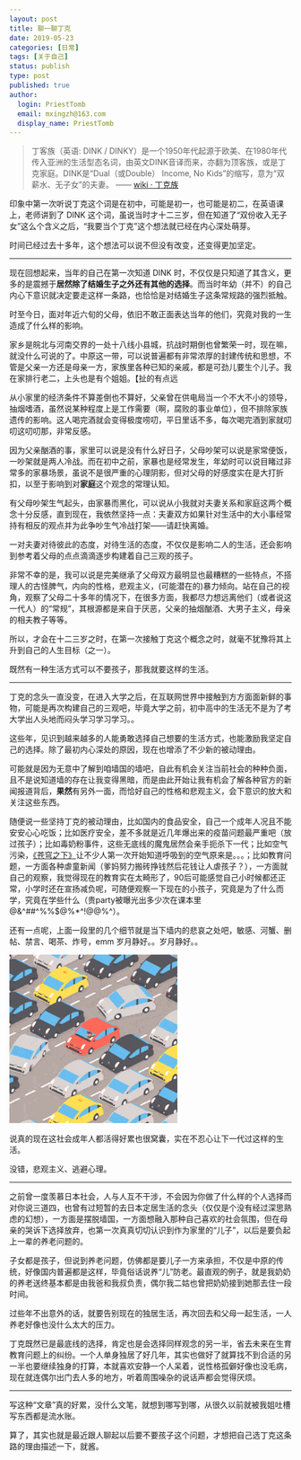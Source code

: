 ```yaml
---
layout: post
title: 聊一聊丁克
date: 2019-05-23
categories: [日常]
tags: [关于自己]
status: publish
type: post
published: true
author:
  login: PriestTomb
  email: mxingzh@163.com
  display_name: PriestTomb
---
```


> 丁客族（英语: DINK / DINKY）是一个1950年代起源于欧美、在1980年代传入亚洲的生活型态名词，由英文DINK音译而来，亦翻为顶客族，或是丁克家庭。DINK是“Dual（或Double） Income, No Kids”的缩写，意为“双薪水、无子女”的夫妻。 —— [wiki · 丁克族](https://zh.wikipedia.org/wiki/%E9%A0%82%E5%AE%A2%E6%97%8F)

印象中第一次听说丁克这个词是在初中，可能是初一，也可能是初二，在英语课上，老师讲到了 DINK 这个词，虽说当时才十二三岁，但在知道了“双份收入无子女”这么个含义之后，“我要当个丁克”这个想法就已经在内心深处萌芽。

时间已经过去十多年，这个想法可以说不但没有改变，还变得更加坚定。

---

现在回想起来，当年的自己在第一次知道 DINK 时，不仅仅是只知道了其含义，更多的是震撼于**居然除了结婚生子之外还有其他的选择**。而当时年幼（并不）的自己内心下意识就决定要走这样一条路，也恰恰是对结婚生子这条常规路的强烈抵触。

时至今日，面对年近六旬的父母，依旧不敢正面表达当年的他们，究竟对我的一生造成了什么样的影响。

家乡是皖北与河南交界的一处十八线小县城，抗战时期倒也曾繁荣一时，现在嘛，就没什么可说的了。中原这一带，可以说普遍都有非常浓厚的封建传统和思想，不管是父亲一方还是母亲一方，家族里各种已知的亲戚，都是可劲儿要生个儿子。我在家排行老二，上头也是有个姐姐。【扯的有点远

从小家里的经济条件不算差倒也不算好，父亲曾在供电局当一个不大不小的领导，抽烟嗜酒，虽然说某种程度上是工作需要（啊，腐败的事业单位），但不排除家族遗传的影响。这人喝完酒就会变得极度唠叨，平日里话不多，每次喝完酒到家就叨叨这叨叨那，非常反感。

因为父亲酗酒的事，家里可以说是没有什么好日子，父母吵架可以说是家常便饭，一吵架就是两人冷战。而在初中之前，家暴也是经常发生，年幼时可以说目睹过非常多的家暴场景，虽说不是很严重的心理阴影，但对父母的好感度实在是大打折扣，以至于影响到对**家庭**这个观念的常理认知。

有父母吵架生气起头，由家暴而黑化，可以说从小我就对夫妻关系和家庭这两个概念十分反感，直到现在，我依然坚持一点：夫妻双方如果针对生活中的大小事经常持有相反的观点并为此争吵生气冷战打架——请赶快离婚。

一对夫妻对待彼此的态度，对待生活的态度，不仅仅是影响二人的生活，还会影响到参考着父母的点点滴滴逐步构建着自己三观的孩子。

非常不幸的是，我可以说是完美继承了父母双方最明显也最糟糕的一些特点，不搭理人的古怪脾气，内向的性格，悲观主义，(可能潜在的)暴力倾向。站在自己的视角，观察了父母二十多年的情况下，在很多方面，我都尽力想远离他们（或者说这一代人）的“常规”，其根源都是来自于厌恶，父亲的抽烟酗酒、大男子主义，母亲的相夫教子等等。

所以，才会在十二三岁之时，在第一次接触丁克这个概念之时，就毫不犹豫将其上升到自己的人生目标（之一）。

既然有一种生活方式可以不要孩子，那我就要这样的生活。

---

丁克的念头一直没变，在进入大学之后，在互联网世界中接触到方方面面新鲜的事物，可能是再次构建自己的三观吧，毕竟大学之前，初中高中的生活无不是为了考大学出人头地而闷头学习学习学习。。

这些年，见识到越来越多的人能勇敢选择自己想要的生活方式，也能激励我坚定自己的选择。除了最初内心深处的原因，现在也增添了不少新的被动理由。

可能就是因为无意中了解到咱墙国的墙吧，自此有机会关注当前社会的种种负面，且不是说知道墙的存在让我变得黑暗，而是由此开始让我有机会了解各种官方的新闻报道背后，**果然**有另外一面，而恰好自己的性格和悲观主义，会下意识的放大和关注这些东西。

随便说一些坚持丁克的被动理由，比如国内的食品安全，自己一个成年人况且不能安安心心吃饭；比如医疗安全，差不多就是近几年爆出来的疫苗问题最严重吧（放过孩子）；比如毒奶粉事件，这些无底线的魔鬼居然会亲手扼杀下一代；比如空气污染，[《苍穹之下》](https://www.youtube.com/watch?v=KR-OMEq9v8A)让不少人第一次开始知道呼吸到的空气原来是。。。；比如教育问题，一方面各种虐童新闻（爹妈努力搬砖挣钱然后花钱让人虐孩子？），一方面就自己的观察，我觉得现在的教育实在太畸形了，90后可能感觉自己小时候都还正常，小学时还在宣扬减负呢，可随便观察一下现在的小孩子，究竟是为了什么而学，究竟在学些什么（贵party被曝光出多少次在课本里@&^##^%%$@%*^!@@%^）。

还有一点呢，上面一段里的几个细节就是当下墙内的悲哀之处吧，敏感、河蟹、删帖、禁言、喝茶、炸号，emm 岁月静好。。岁月静好。。

![red_car.gif](/images/blog_img/20190523/red_car.gif)

说真的现在这社会成年人都活得好累也很窝囊，实在不忍心让下一代过这样的生活。

没错，悲观主义、逃避心理。

---

之前曾一度羡慕日本社会，人与人互不干涉，不会因为你做了什么样的个人选择而对你说三道四，也曾有过短暂的去日本定居生活的念头（仅仅是个没有经过深思熟虑的幻想），一方面是摆脱墙国，一方面想融入那种自己喜欢的社会氛围，但在母亲的哭诉下选择放弃，也第一次真真切切认识到作为家里的“儿子”，以后是要负起上一辈的养老问题的。

子女都是孩子，但说到养老问题，仿佛都是要儿子一方来承担，不仅是中原的传统，好像国内普遍都是这样，毕竟俗话说养“儿”防老。最直观的例子，就是我奶奶的养老送终基本都是由我爸和我叔负责，偶尔我二姑也曾把奶奶接到她那去住一段时间。

过些年不出意外的话，就要告别现在的独居生活，再次回去和父母一起生活，一人养老好像也没什么太大的压力。

丁克既然已是最底线的选择，肯定也是会选择同样观念的另一半，省去未来在生育教育问题上的纠纷。一个人单身独居了好几年，其实也做好了就算找不到合适的另一半也要继续独身的打算，本就喜欢安静一个人呆着，说性格孤僻好像也没毛病，现在就连偶尔出门去人多的地方，听着周围噪杂的说话声都会觉得厌烦。

---

写这种“文章”真的好累，没什么文笔，就想到哪写到哪，从很久以前就被我姐吐槽写东西都是流水账。

算了，其实也就是最近跟人聊起以后要不要孩子这个问题，才想把自己选丁克这条路的理由描述一下，就酱。
